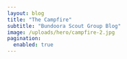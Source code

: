 ```yaml
---
layout: blog
title: "The Campfire"
subtitle: "Bundoora Scout Group Blog"
image: /uploads/hero/campfire-2.jpg
pagination:
  enabled: true
---
```

